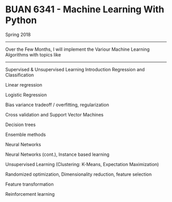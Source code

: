 # BUAN 6341 - Machine Learning With Python

Spring 2018
_______________________________

Over the Few Months, 
I will implement the Variour Machine Learning Algorithms with topics like
_______________________________

Supervised & Unsupervised Learning Introduction Regression and Classification

Linear regression

Logistic Regression

Bias variance tradeoff / overfitting, regularization

Cross validation and Support Vector Machines

Decision trees

Ensemble methods

Neural Networks

Neural Networks (cont.), Instance based learning

Unsupervised Learning (Clustering: K-Means, Expectation Maximization)

Randomized optimization, Dimensionality reduction, feature selection

Feature transformation

Reinforcement learning
